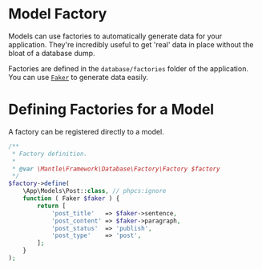 Model Factory
=============

Models can use factories to automatically generate data for your application. They're incredibly useful to get 'real' data in place without the bloat of a database dump.

Factories are defined in the `database/factories` folder of the application. You can use [`Faker`](https://github.com/fzaninotto/Faker) to generate data easily.

# Defining Factories for a Model
A factory can be registered directly to a model.

```php
/**
 * Factory definition.
 *
 * @var \Mantle\Framework\Database\Factory\Factory $factory
 */
$factory->define(
	\App\Models\Post::class, // phpcs:ignore
	function ( Faker $faker ) {
		return [
			'post_title'   => $faker->sentence,
			'post_content' => $faker->paragraph,
			'post_status'  => 'publish',
			'post_type'    => 'post',
		];
	}
);

```

